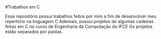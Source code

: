 #Trabalhos em C

Esse repositório possui trabalhos feitos por mim a fim de desenvolver meu repertório na linguagem C
Ademais, possui projetos de algumas cadeiras feitas em C no curso de Engenharia da Computação do IFCE
Os projetos estão separados por pastas.

